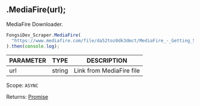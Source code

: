 ## .MediaFire(url);

MediaFire Downloader.

```js
FongsiDev_Scraper.MediaFire(
  "https://www.mediafire.com/file/da52toz0dk3dmct/MediaFire_-_Getting_Started.pdf/file",
).then(console.log);
```

| PARAMETER | TYPE   | DESCRIPTION              |
| --------- | ------ | ------------------------ |
| url       | string | Link from MediaFire file |

Scope: `ASYNC`

Returns: <a href="https://developer.mozilla.org/en-US/docs/Web/JavaScript/Reference/Global_Objects/Promise">Promise</a><Object>
